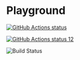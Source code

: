 # Playground

<p align="left">
  <a href="https://github.com/gaziz12/ActionsPlayground"><img alt="GitHub Actions status" src="![Build Status](https://github.com/gaziz12/ActionsPlayground/.github/workflows/Docker%20Image%20CI/badge.svg)"></a>
</p>


<p align="left">
  <a href="https://github.com/gaziz12/ActionsPlayground"><img alt="GitHub Actions status 12" src="![Build Status](https://github.com/gaziz12/ActionsPlayground/.github/workflows/Build%Akris%Console/badge.svg)"></a>
</p>



![Build Status](https://github.com/gaziz12/ActionsPlayground/.github/workflows/Build%Akris%Console/badge.svg?branch=sprint/1)
